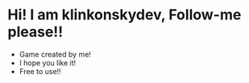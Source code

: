 # Hi! I am klinkonskydev, Follow-me please!!

- Game created by me!
- I hope you like it!
- Free to use!!